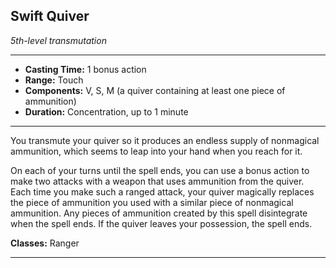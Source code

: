 ﻿## Swift Quiver
*5th-level transmutation*
___
- **Casting Time:** 1 bonus action
- **Range:** Touch
- **Components:** V, S, M (a quiver containing at least one piece of ammunition)
- **Duration:** Concentration, up to 1 minute

---
You transmute your quiver so it produces an endless supply of nonmagical ammunition, which seems to leap into your hand when you reach for it.

On each of your turns until the spell ends, you can use a bonus action to make two attacks with a weapon that uses ammunition from the quiver. Each time you make such a ranged attack, your quiver magically replaces the piece of ammunition you used with a similar piece of nonmagical ammunition. Any pieces of ammunition created by this spell disintegrate when the spell ends. If the quiver leaves your possession, the spell ends.

**Classes:** Ranger


---
